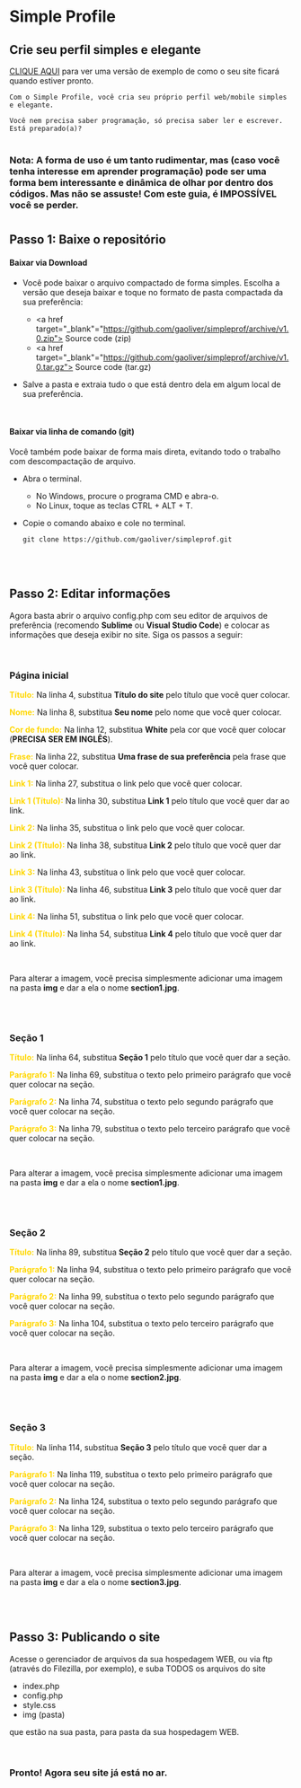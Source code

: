 # Simple Profile
## Crie seu perfil simples e elegante


<a href="http://gaoliver.simpleprof/" target="_blank">CLIQUE AQUI</a>
 para ver uma versão de exemplo de como o seu site ficará quando estiver pronto.

```
Com o Simple Profile, você cria seu próprio perfil web/mobile simples e elegante.

Você nem precisa saber programação, só precisa saber ler e escrever. Está preparado(a)?
```
#
### Nota: A forma de uso é um tanto rudimentar, mas (caso você tenha interesse em aprender programação) pode ser uma forma bem interessante e dinâmica de olhar por dentro dos códigos. Mas não se assuste! Com este guia, é IMPOSSÍVEL você se perder.

#
## Passo 1: Baixe o repositório

#### Baixar via Download

- Você pode baixar o arquivo compactado de forma simples. Escolha a versão que deseja baixar e toque no formato de pasta compactada da sua preferência:

    - <a href target="_blank"="https://github.com/gaoliver/simpleprof/archive/v1.0.zip"> Source code (zip)</a>
    - <a href target="_blank"="https://github.com/gaoliver/simpleprof/archive/v1.0.tar.gz"> Source code (tar.gz)</a>

- Salve a pasta e extraia tudo o que está dentro dela em algum local de sua preferência.

<br/>

#### Baixar via linha de comando (git)

Você também pode baixar de forma mais direta, evitando todo o trabalho com descompactação de arquivo.

- Abra o terminal.
    - No Windows, procure o programa CMD e abra-o.
    - No Linux, toque as teclas CTRL + ALT + T.

- Copie o comando abaixo e cole no terminal.
    ```
    git clone https://github.com/gaoliver/simpleprof.git
    ```
<br/>
<br/>

## Passo 2: Editar informações
Agora basta abrir o arquivo config.php com seu editor de arquivos de preferência (recomendo <b>Sublime</b> ou <b>Visual Studio Code</b>) e colocar as informações que deseja exibir no site. Siga os passos a seguir:

<br/>

### Página inicial

<b style="color:gold">Título:</b>
Na linha 4, substitua <b>Título do site</b> pelo título que você quer colocar.

<b style="color:gold">Nome:</b>
Na linha 8, substitua <b>Seu nome</b> pelo nome que você quer colocar.

<b style="color:gold">Cor de fundo:</b>
Na linha 12, substitua <b>White</b> pela cor que você quer colocar (<b>PRECISA SER EM INGLÊS</b>).

<b style="color:gold">Frase:</b>
Na linha 22, substitua <b>Uma frase de sua preferência</b> pela frase que você quer colocar.




<b style="color:gold">Link 1:</b>
Na linha 27, substitua o link pelo que você quer colocar.

<b style="color:gold">Link 1 (Título):</b>
Na linha 30, substitua <b>Link 1</b> pelo título que você quer dar ao link.




<b style="color:gold">Link 2:</b>
Na linha 35, substitua o link pelo que você quer colocar.

<b style="color:gold">Link 2 (Título):</b>
Na linha 38, substitua <b>Link 2</b> pelo título que você quer dar ao link.




<b style="color:gold">Link 3:</b>
Na linha 43, substitua o link pelo que você quer colocar.

<b style="color:gold">Link 3 (Título):</b>
Na linha 46, substitua <b>Link 3</b> pelo título que você quer dar ao link.



<b style="color:gold">Link 4:</b>
Na linha 51, substitua o link pelo que você quer colocar.

<b style="color:gold">Link 4 (Título):</b>
Na linha 54, substitua <b>Link 4</b> pelo título que você quer dar ao link.

<br/>

Para alterar a imagem, você precisa simplesmente adicionar uma imagem na pasta <b>img</b> e dar a ela o nome <b>section1.jpg</b>.

<br/>
<br/>

### Seção 1

<b style="color:gold">Título:</b>
Na linha 64, substitua <b>Seção 1</b> pelo título que você quer dar a seção.

<b style="color:gold">Parágrafo 1:</b>
Na linha 69, substitua o texto pelo primeiro parágrafo que você quer colocar na seção.

<b style="color:gold">Parágrafo 2:</b>
Na linha 74, substitua o texto pelo segundo parágrafo que você quer colocar na seção.

<b style="color:gold">Parágrafo 3:</b>
Na linha 79, substitua o texto pelo terceiro parágrafo que você quer colocar na seção.

<br/>

Para alterar a imagem, você precisa simplesmente adicionar uma imagem na pasta <b>img</b> e dar a ela o nome <b>section1.jpg</b>.

<br/>
<br/>

### Seção 2

<b style="color:gold">Título:</b>
Na linha 89, substitua <b>Seção 2</b> pelo título que você quer dar a seção.

<b style="color:gold">Parágrafo 1:</b>
Na linha 94, substitua o texto pelo primeiro parágrafo que você quer colocar na seção.

<b style="color:gold">Parágrafo 2:</b>
Na linha 99, substitua o texto pelo segundo parágrafo que você quer colocar na seção.

<b style="color:gold">Parágrafo 3:</b>
Na linha 104, substitua o texto pelo terceiro parágrafo que você quer colocar na seção.

<br/>

Para alterar a imagem, você precisa simplesmente adicionar uma imagem na pasta <b>img</b> e dar a ela o nome <b>section2.jpg</b>.

<br/>
<br/>

### Seção 3

<b style="color:gold">Título:</b>
Na linha 114, substitua <b>Seção 3</b> pelo título que você quer dar a seção.

<b style="color:gold">Parágrafo 1:</b>
Na linha 119, substitua o texto pelo primeiro parágrafo que você quer colocar na seção.

<b style="color:gold">Parágrafo 2:</b>
Na linha 124, substitua o texto pelo segundo parágrafo que você quer colocar na seção.

<b style="color:gold">Parágrafo 3:</b>
Na linha 129, substitua o texto pelo terceiro parágrafo que você quer colocar na seção.

<br/>

Para alterar a imagem, você precisa simplesmente adicionar uma imagem na pasta <b>img</b> e dar a ela o nome <b>section3.jpg</b>.

<br/>
<br/>

## Passo 3: Publicando o site

Acesse o gerenciador de arquivos da sua hospedagem WEB, ou via ftp (através do Filezilla, por exemplo), e suba TODOS os arquivos do site

- index.php
- config.php
- style.css
- img (pasta)

que estão na sua pasta, para pasta da sua hospedagem WEB.

<br/>

### Pronto! Agora seu site já está no ar.
